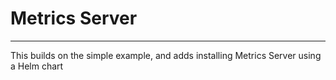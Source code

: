 # Metrics Server
---

This builds on the simple example, and adds installing Metrics Server using a Helm chart


